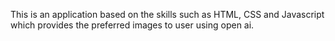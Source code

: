 This is an application based on the skills such as HTML, CSS and Javascript which provides the preferred images to user using open ai.
